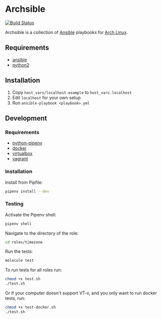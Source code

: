# Archsible

[![Build Status](https://travis-ci.org/JamieMagee/arch-ansible.svg?branch=master)](https://travis-ci.org/JamieMagee/arch-ansible)

Archsible is a collection of [Ansible](https://www.ansible.com/) playbooks for [Arch Linux](https://www.archlinux.org/).

## Requirements

- [ansible](https://www.archlinux.org/packages/?name=ansible)
- [python2](https://www.archlinux.org/packages/?name=python2)

## Installation

1. Copy `host_vars/localhost.example` to `host_vars.localhost`
2. Edit `localhost` for your own setup
3. Run `ansible-playbook <playbook>.yml`

## Development

### Requirements

- [python-pipenv](https://www.archlinux.org/packages/?name=python-pipenv)
- [docker](https://www.archlinux.org/packages/?name=docker)
- [virtualbox](https://www.archlinux.org/packages/?name=virtualbox)
- [vagrant](https://www.archlinux.org/packages/?name=vagrant)

### Installation

Install from Pipfile:

```sh
pipenv install --dev
```

### Testing

Activate the Pipenv shell:

```sh
pipenv shell
```

Navigate to the directory of the role:

```sh
cd roles/timezone
```

Run the tests:

```sh
molecule test
```

To run tests for all roles run:

```sh
chmod +x test.sh
./test.sh
```

Or if your computer doesn't support VT-x, and you only want to run docker tests, run:

```sh
chmod +x test-docker.sh
./test.sh
```